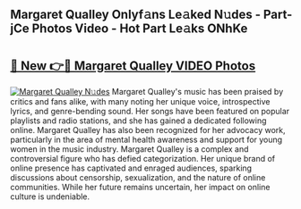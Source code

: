 ## Margaret Qualley Onlyf𝚊ns Le𝚊ked N𝚞des - Part-jCe Photos Video - Hot Part Le𝚊ks ONhKe

# <h2><a href="http://ac20890.deff.icu/?id=Margaret+Qualley">🔗 New 👉🔴 Margaret Qualley VIDEO Photos</a></h2>

[![Margaret Qualley N𝚞des](https://i.imgur.com/rIISA9y.gif)](http://ac20890.deff.icu/?id=Margaret+Qualley)
Margaret Qualley's music has been praised by critics and fans alike, with many noting her unique voice, introspective lyrics, and genre-bending sound. Her songs have been featured on popular playlists and radio stations, and she has gained a dedicated following online. Margaret Qualley has also been recognized for her advocacy work, particularly in the area of mental health awareness and support for young women in the music industry. Margaret Qualley is a complex and controversial figure who has defied categorization. Her unique brand of online presence has captivated and enraged audiences, sparking discussions about censorship, sexualization, and the nature of online communities. While her future remains uncertain, her impact on online culture is undeniable.

